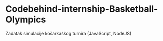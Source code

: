 # Codebehind-internship-Basketball-Olympics
Zadatak simulacije košarkaškog turnira (JavaScript, NodeJS)
